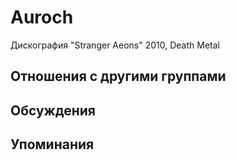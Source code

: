 # Auroch

Дискография
"Stranger Aeons" 2010, Death Metal

## Отношения с другими группами


## Обсуждения


## Упоминания

